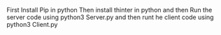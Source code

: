 First Install Pip in python 
Then install thinter in python
and then Run the server code using python3 Server.py
and then runt he client code using python3 Client.py
